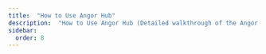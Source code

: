 ```yaml
---
title:  "How to Use Angor Hub"
description:  "How to Use Angor Hub (Detailed walkthrough of the Angor Hub)"
sidebar:
  order: 8
---
```

